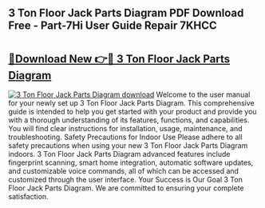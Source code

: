 ## 3 Ton Floor Jack Parts Diagram PDF Download Free - Part-7Hi User Guide Repair 7KHCC

# <h2><a href="http://dfsz4os.blite.top/?on=3+Ton+Floor+Jack+Parts+Diagram">🔗Download New 👉🔴 3 Ton Floor Jack Parts Diagram</a></h2>

[![3 Ton Floor Jack Parts Diagram download](https://i.imgur.com/lujVjoI.png)](http://dfsz4os.blite.top/?on=3+Ton+Floor+Jack+Parts+Diagram)
Welcome to the user manual for your newly set up 3 Ton Floor Jack Parts Diagram. This comprehensive guide is intended to help you get started with your product and provide you with a thorough understanding of its features, functions, and capabilities. You will find clear instructions for installation, usage, maintenance, and troubleshooting. Safety Precautions for Indoor Use Please adhere to all safety precautions when using your new 3 Ton Floor Jack Parts Diagram indoors. 3 Ton Floor Jack Parts Diagram advanced features include fingerprint scanning, smart home integration, automatic software updates, and customizable voice commands, all of which can be accessed and customized through the user interface. Your Success is Our Goal 3 Ton Floor Jack Parts Diagram. We are committed to ensuring your complete satisfaction.

